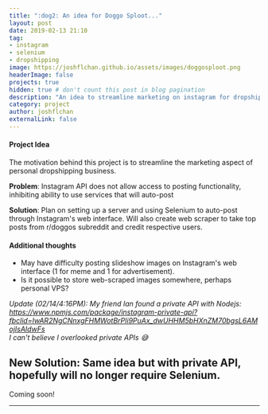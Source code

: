 ```yaml
---
title: ":dog2: An idea for Doggo Sploot..."
layout: post
date: 2019-02-13 21:10
tag:
- instagram
- selenium
- dropshipping
image: https://joshflchan.github.io/assets/images/doggosploot.png
headerImage: false
projects: true
hidden: true # don't count this post in blog pagination
description: "An idea to streamline marketing on instagram for dropshipping business"
category: project
author: joshflchan
externalLink: false
---
```


#### Project Idea
The motivation behind this project is to streamline the marketing aspect of personal dropshipping business.

**Problem**: Instagram API does not allow access to posting functionality, inhibiting ability to use services that
will auto-post

**Solution**: Plan on setting up a server and using Selenium to auto-post through Instagram's web interface. Will also
create web scraper to take top posts from r/doggos subreddit and credit respective users.

#### Additional thoughts
- May have difficulty posting slideshow images on Instagram's web interface (1 for meme and 1 for advertisement).
- Is it possible to store web-scraped images somewhere, perhaps personal VPS?

*Update (02/14/4:16PM): My friend Ian found a private API with Nodejs: https://www.npmjs.com/package/instagram-private-api?fbclid=IwAR2NgCNnxgFHMWotBrPIi9PuAx_dwUHHM5bHXnZM70bgsL6AMojIsAIdwFs   
I can't believe I overlooked private APIs :sweat_smile:*

**New Solution**: Same idea but with private API, hopefully will no longer require Selenium.
---

Coming soon!

---
